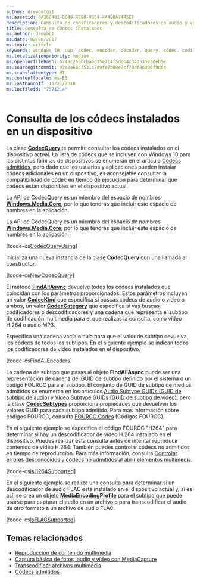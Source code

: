 ```yaml
---
author: drewbatgit
ms.assetid: 0A360481-B649-4E90-9BC4-4449BA7445EF
description: Consulta de codificadores y descodificadores de audio y vídeo instalados en un dispositivo.
title: Consulta de códecs instalados
ms.author: drewbat
ms.date: 02/08/2017
ms.topic: article
keywords: windows 10, uwp, codec, encoder, decoder, query, códec, codificador, descodificador, consulta
ms.localizationpriority: medium
ms.openlocfilehash: b74ac269bcba6d15e7c4f5dcb4c34d53573deb5e
ms.sourcegitcommit: 93c0a60cf531c7d9fe7b00e7cf78df86906f9d6e
ms.translationtype: MT
ms.contentlocale: es-ES
ms.lasthandoff: 11/21/2018
ms.locfileid: "7571214"
---
```

# <a name="query-for-codecs-installed-on-a-device"></a>Consulta de los códecs instalados en un dispositivo
La clase **[CodecQuery](https://docs.microsoft.com/uwp/api/windows.media.core.codecquery)** te permite consultar los códecs instalados en el dispositivo actual. La lista de códecs que se incluyen con Windows 10 para las distintas familias de dispositivos se enumeran en el artículo [Códecs admitidos](supported-codecs.md), pero dado que los usuarios y aplicaciones pueden instalar códecs adicionales en un dispositivo, es aconsejable consultar la compatibilidad de códec en tiempo de ejecución para determinar qué códecs están disponibles en el dispositivo actual.

La API de CodecQuery es un miembro del espacio de nombres **[Windows.Media.Core](https://docs.microsoft.com/uwp/api/windows.media.core)**, por lo que tendrás que incluir este espacio de nombres en la aplicación.

La API de CodecQuery es un miembro del espacio de nombres **[Windows.Media.Core](https://docs.microsoft.com/uwp/api/windows.media.core)**, por lo que tendrás que incluir este espacio de nombres en la aplicación.

[!code-cs[CodecQueryUsing](./code/TranscodeWin10/cs/MainPage.xaml.cs#SnippetCodecQueryUsing)]

Inicializa una nueva instancia de la clase **CodecQuery** con una llamada al constructor.

[!code-cs[NewCodecQuery](./code/TranscodeWin10/cs/MainPage.xaml.cs#SnippetNewCodecQuery)]

El método **[FindAllAsync](https://docs.microsoft.com/uwp/api/windows.media.core.codecquery.findallasync)** devuelve todos los códecs instalados que coincidan con los parámetros proporcionados. Estos parámetros incluyen un valor **[CodecKind](https://docs.microsoft.com/uwp/api/windows.media.core.codeckind)** que especifica si buscas códecs de audio o vídeo o ambos, un valor **[CodecCategory](https://docs.microsoft.com/uwp/api/windows.media.core.codeccategory)** que especifica si vas buscas codificadores o descodificadores y una cadena que representa el subtipo de codificación multimedia para el que realizas la consulta, como vídeo H.264 o audio MP3.

Especifica una cadena vacía o nula para que el valor de subtipo devuelva los códecs de todos los subtipos. En el siguiente ejemplo se indican todos los codificadores de vídeo instalados en el dispositivo.

[!code-cs[FindAllEncoders](./code/TranscodeWin10/cs/MainPage.xaml.cs#SnippetFindAllEncoders)]

La cadena de subtipo que pasas al objeto **FindAllAsync** puede ser una representación de cadena del GUID de subtipo definido por el sistema o un código FOURCC para el subtipo. El conjunto de GUID de subtipo de medios admitidos se enumeran en los artículos [Audio Subtype GUIDs (GUID de subtipo de audio)](https://msdn.microsoft.com/library/windows/desktop/aa372553(v=vs.85).aspx) y [Video Subtype GUIDs (GUID de subtipo de vídeo)](https://msdn.microsoft.com/library/windows/desktop/aa370819(v=vs.85).aspx), pero la clase **[CodecSubtypes](https://docs.microsoft.com/uwp/api/windows.media.core.codecsubtypes)** proporciona propiedades que devuelven los valores GUID para cada subtipo admitido. Para más información sobre códigos FOURCC, consulta [FOURCC Codes](https://msdn.microsoft.com/library/windows/desktop/dd375802(v=vs.85).aspx) (Códigos FOURCC). 

En el siguiente ejemplo se especifica el código FOURCC "H264" para determinar si hay un descodificador de vídeo H.264 instalado en el dispositivo. Puedes realizar esta consulta antes de intentar reproducir contenido de vídeo H.264. También puedes controlar códecs no admitidos en tiempo de reproducción. Para más información, consulta [Controlar errores desconocidos y códecs no admitidos al abrir elementos multimedia](https://docs.microsoft.com/windows/uwp/audio-video-camera/media-playback-with-mediasource#handle-unsupported-codecs-and-unknown-errors-when-opening-media-items).

[!code-cs[IsH264Supported](./code/TranscodeWin10/cs/MainPage.xaml.cs#SnippetIsH264Supported)]

En el siguiente ejemplo se realiza una consulta para determinar si un descodificador de audio FLAC está instalado en el dispositivo actual y, si es así, se crea un objeto **[MediaEncodingProfile](https://docs.microsoft.com/uwp/api/Windows.Media.MediaProperties.MediaEncodingProfile)** para el subtipo que puede usarse para capturar el audio en un archivo o para transcodificar el audio de otro formato a un archivo de audio FLAC.

[!code-cs[IsFLACSupported](./code/TranscodeWin10/cs/MainPage.xaml.cs#SnippetIsFLACSupported)]

## <a name="related-topics"></a>Temas relacionados

* [Reproducción de contenido multimedia](media-playback.md)
* [Captura básica de fotos, audio y vídeo con MediaCapture](basic-photo-video-and-audio-capture-with-MediaCapture.md)
* [Transcodificar archivos multimedia](transcode-media-files.md)
* [Códecs admitidos](supported-codecs.md)
 

 




